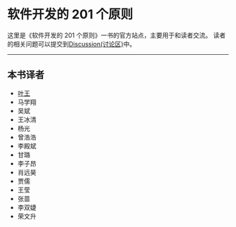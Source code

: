 # 软件开发的 201 个原则

这里是《软件开发的 201 个原则》一书的官方站点，主要用于和读者交流。
读者的相关问题可以提交到[Discussion(讨论区)](https://github.com/ikingye/201PoSD/discussions)中。

---

## 本书译者

- [叶王](https://github.com/ikingye)
- 马学翔
- 吴斌
- 王冰清
- 杨光
- 曾浩浩
- 李殿斌
- 甘璐
- 李子昂
- 肖远昊
- 贾儒
- 王莹
- 张苗
- 李双婕
- 荣文升

